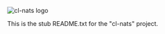
![cl-nats logo](https://github.com/tormaroe/cl-nats/blob/master/images/cl-nats-logo.png)

This is the stub README.txt for the "cl-nats" project.
